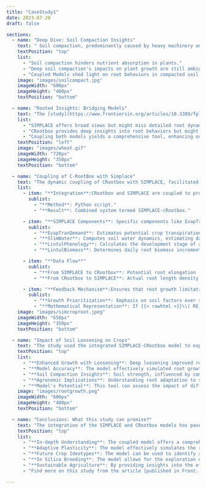 ```yaml
---
title: "CaseStudy1"
date: 2023-07-28
draft: false

sections:  
  - name: "Deep Dive: Soil Compaction Insights"
    text: " Soil compaction, predominantly caused by heavy machinery on agricultural land, significantly affects plant growth, especially their ability to absorb nutrients. The depth and extent of this compaction, particularly beyond 45 centimeters, remain a concern. While the damaging effects of heavy machinery like tractors and harvesters can be mitigated to some extent by tactics like reducing tire air pressure, compaction can still occur in the deeper soil strata. Techniques exist to loosen compaction up to 45 cm deep, but addressing deeper soil compaction remains a complex challenge. Delving into this issue, phenorob [team](/Phenorob-DAA/members/) conducted an innovative study. By coupling a 1D field-scale crop-soil model from the [SIMPLACE](/Phenorob-DAA/simplace/) framework with the 3D architectural root model [CPlantbox](/Phenorob-DAA/cplantbox/), the team aimed to understand root behaviors and responses in compacted soil. These models operate on a daily timestep, offering insights into the nuanced interactions between plant roots and their environment."
    textPosition: "top"
    list:
      - "Soil compaction hinders nutrient absorption in plants."
      - "Deep soil compaction's impacts on plant growth are still ambiguous."
      - "Coupled Models shed light on root behaviors in compacted soil, especially deep-rooted reactions."
    image: "images/soilcompact.jpg"
    imageWidth: "600px"
    imageHeight: "400px"
    textPosition: "bottom"

  - name: "Rooted Insights: Bridging Models"
    text: "The [study](https://www.frontiersin.org/articles/10.3389/fpls.2022.865188/full) showcases the interconnected dynamics of soil strength and root elongation, highlighting the necessity of a coupled model to understand deep soil compaction. While the process-based dynamic model [SIMPLACE](/Phenorob-DAA/simplace/) offers a broad perspective on plant-environment interactions, it might not delve deep enough into root dynamics, a niche [CPlantbox](/Phenorob-DAA/cplantbox/) fills expertly. However, solely depending on [CPlantbox](/Phenorob-DAA/cplantbox/) could miss the bigger picture of holistic plant dynamics and broader field conditions. Marrying these models provides a holistic lens, capturing the complex interplay between a plant and its multifaceted environment."
    list:
      - "SIMPLACE offers broad views but might miss detailed root dynamics."
      - "CRootbox provides deep insights into root behaviors but might overlook larger plant-environment interactions."
      - "Coupling both models yields a comprehensive tool, enhancing our understanding of plant responses to environmental shifts."
    textPosition: "left"
    image: "images/wheat.gif"
    imageWidth: "720px"
    imageHeight: "350px"
    textPosition: "bottom"

  - name: "Coupling of C-RootBox with Simplace"
    text: "The dynamic coupling of CRootbox with SIMPLACE, facilitated through a Python binding, results in the SIMPLACE-cRootbox system. Within SIMPLACE, specific SimComponents such as EvapTranDemand, SlimWater, LintulPhenology, and LintulBiomass play pivotal roles in determining various aspects of crop growth and development. The daily root biomass increment calculated by SIMPLACE is transformed into a potential root elongation (RE) value, which is then provided as input to CRootbox. This potential RE is a measure of how much the roots could potentially grow based on conditions like soil quality, water availability, and nutrient levels. CRootbox then simulates the actual root system and determines the root length density (RLD). This actual RLD is then fed back into SIMPLACE. If the potential RE from SIMPLACE exceeds the maximum possible elongation, CRootbox proportionally reduces root growth. This creates a feedback loop where the root biomass provided by SIMPLACE determines the maximal root elongation, ensuring that root growth limitations due to soil physical stresses are considered before potential root growth limitations due to biomass provided by the shoot."
    list:
      - item: "**Integration**:CRootbox and SIMPLACE are coupled to provide a realistic representation of root growth"
        sublist:
          - "**Method**: Python script."
          - "**Result**: Combined system termed SIMPLACE-cRootbox."

      - item: "**SIMPLACE Components**: Specific components like EvapTranDemand, SlimWater, LintulPhenology, and LintulBiomass are involved in the process"
        sublist:
          - "**EvapTranDemand**: Estimates potential crop transpiration and potential soil evaporation using a modified Penman approach."
          - "**SlimWater**: Computes soil water dynamics, estimating daily change in soil water content based on factors like crop water uptake, soil evaporation,   surface runoff, and seepage below the root zone."
          - "**LintulPhenology**: Calculates the development stage of a crop."
          - "**LintulBiomass**: Determines daily root biomass increment."

      - item: "**Data Flow**"
        sublist:
          - "**From SIMPLACE to CRootbox**: Potential root elongation (RE) derived from SIMPLACE's components."
          - "**From CRootbox to SIMPLACE**: Actual root length density (RLD) simulated by CRootbox."

      - item: "**Feedback Mechanism**:Ensures that root growth limitations due to soil physical stresses are considered before those due to biomass"
        sublist:
          - "**Growth Prioritization**: Emphasis on soil factors over shoot-derived biomass restrictions."
          - "**Mathematical Representation**: If {{< rawhtml >}}\\( RE_{potential} > RE_{max} \\){{< /rawhtml >}}, CRootbox adjusts to ensure {{< rawhtml >}}\\( RLD_{actual} \\leq RLD_{potential} \\){{< /rawhtml >}}. In other words, if potential root elongation was higher than the maximum allowed, CRootbox would reduce root growth equally across all roots"
    image: "images/simcroproot.jpeg"
    imageWidth: "650px"
    imageHeight: "350px"
    textPosition: "bottom"

  - name: "Impact of Soil Loosening on Crops"
    text: "The study used the integrated SIMPLACE-CRootbox model to explore how deep soil loosening affects the growth of spring barley and winter wheat. The model highlighted the relationship between soil compaction, weather, and crop species, emphasizing the role of soil strength. Here are the key takeaways:"
    textPosition: "top"
    list:
      - "**Enhanced Growth with Loosening**: Deep loosening improved root growth, leading to better crop productivity, especially in dry conditions."
      - "**Model Accuracy**: The model effectively simulated root growth from emergence to flowering, capturing the effects of subsoil loosening on both roots and shoots."
      - "**Soil Compaction Insights**: Soil strength, influenced by compaction and moisture, plays a crucial role in root growth. Dense layers can restrict access to deeper soil moisture, especially in warmer climates."
      - "**Agronomic Implications**: Understanding root adaptation to soil conditions can guide cultivar selection and breeding, promoting sustainable agriculture."
      - "**Model's Potential**: This tool can assess the impact of different root traits under various conditions, paving the way for advanced cultivar research and selection."
    image: "images/rootgrowth.png"
    imageWidth: "600px"
    imageHeight: "400px"
    textPosition: "bottom"

  - name: "Conclusions: What this study can promise?"
    text: "The integration of the SIMPLACE and CRootbox models has paved the way for a comprehensive understanding of root-soil interactions and the broader implications of soil compaction at depth. This coupled model is not just a theoretical tool; it holds the promise of tangible benefits for the agricultural sector. By simulating the intricate relationship between soil compaction, weather, and crop species, the model provides insights that are crucial for maintaining agricultural productivity, especially in the face of changing environmental conditions. Furthermore, the model's ability to simulate the adaptive plasticity of roots to local soil conditions is a game-changer. It offers a platform for in-depth exploration of genotype-environment-management interactions, allowing for informed cultivar selection and targeted research on promising root traits. This in silico approach to understanding root growth patterns and their impact on yield is a testament to the model's potential in shaping sustainable agricultural practices for the future. Here are the key takeaways:"
    textPosition: "top"
    list:
      - "**In-depth Understanding**: The coupled model offers a comprehensive perspective on root-soil interactions, highlighting the effects of soil compaction."
      - "**Adaptive Plasticity**: The model effectively simulates the roots' ability to adapt to local soil conditions, emphasizing the importance of understanding root system adaptation for site-specific cultivar selection and breeding."
      - "**Future Crop Ideotypes**: The model can be used to identify and design future crop ideotypes, aiding in the development of crops best suited for specific environmental conditions."
      - "**In Silico Breeding**: The model allows for the exploration of genotype-environment-management interactions, paving the way for in silico breeding and research on promising root traits."
      - "**Sustainable Agriculture**: By providing insights into the effects of soil compaction and weather on crop species, the model plays a pivotal role in promoting sustainable agricultural practices."
      - "Find more on this study from the article [published in Front. Plant Sci. Journal](https://www.frontiersin.org/articles/10.3389/fpls.2022.865188/full)"

---
```

